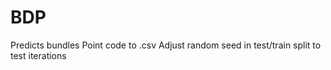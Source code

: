 # BDP
Predicts bundles
Point code to .csv
Adjust random seed in test/train split to test iterations
